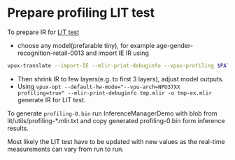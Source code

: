 # Prepare profiling LIT test

To prepare IR for [LIT test](tests/lit/utils/profiling-*.mlir.txt)

- choose any model(prefarable tiny), for example age-gender-recognition-retail-0013 and import IE IR using

```sh
vpux-translate --import-IE --mlir-print-debuginfo --vpux-profiling $PATH_TO_XML -o tmp.mlir
```

- Then shrink IR to few layers(e.g. to first 3 layers), adjust model outputs.
- Using `vpux-opt --default-hw-mode="--vpu-arch=NPU37XX profiling=true" --mlir-print-debuginfo tmp.mlir -o tmp-ex.mlir` generate IR for LIT test.

To generate `profiling-0.bin` run InferenceManagerDemo with blob from lit/utils/profiling-*.mlir.txt and copy generated profiling-0.bin form inference results.

Most likely the LIT test have to be updated with new values as the real-time measurements can vary from run to run.
